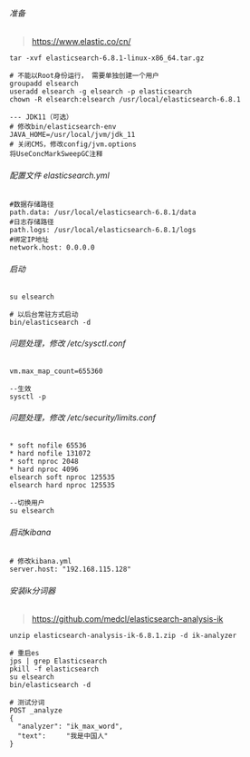###### 准备

> https://www.elastic.co/cn/

```
tar -xvf elasticsearch-6.8.1-linux-x86_64.tar.gz

# 不能以Root身份运行， 需要单独创建一个用户
groupadd elsearch
useradd elsearch -g elsearch -p elasticsearch
chown -R elsearch:elsearch /usr/local/elasticsearch-6.8.1

--- JDK11（可选）
# 修改bin/elasticsearch-env
JAVA_HOME=/usr/local/jvm/jdk_11
# 关闭CMS，修改config/jvm.options
将UseConcMarkSweepGC注释
```

###### 配置文件 elasticsearch.yml

```
#数据存储路径 
path.data: /usr/local/elasticsearch-6.8.1/data 
#日志存储路径 
path.logs: /usr/local/elasticsearch-6.8.1/logs 
#绑定IP地址 
network.host: 0.0.0.0
```

###### 启动

```
su elsearch

# 以后台常驻方式启动
bin/elasticsearch -d
```

###### 问题处理，修改 /etc/sysctl.conf

```
vm.max_map_count=655360

--生效
sysctl -p
```

###### 问题处理，修改 /etc/security/limits.conf

```
* soft nofile 65536
* hard nofile 131072
* soft nproc 2048
* hard nproc 4096
elsearch soft nproc 125535
elsearch hard nproc 125535

--切换用户
su elsearch
```

###### 启动kibana

```
# 修改kibana.yml
server.host: "192.168.115.128"
```

###### 安装ik分词器

> https://github.com/medcl/elasticsearch-analysis-ik

```
unzip elasticsearch-analysis-ik-6.8.1.zip -d ik-analyzer

# 重启es
jps | grep Elasticsearch
pkill -f elasticsearch
su elsearch
bin/elasticsearch -d

# 测试分词
POST _analyze
{
  "analyzer": "ik_max_word",
  "text":     "我是中国人"
}
```

